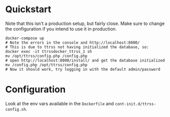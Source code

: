 # Quickstart

Note that this isn't a production setup, but fairly close. Make sure to change
the configuration if you intend to use it in production.

    docker-compose up
    # Note the errors in the console and http://localhost:8000/
    # This is due to ttrss not having initialized the database, so:
    docker exec -it ttrssdocker_ttrss_1 sh
    mv /opt/ttrss/config.php /config.php
    # open http://localhost:8000/install/ and get the database initialized
    mv /config.php /opt/ttrss/config.php
    # Now it should work, try logging in with the default admin/password

# Configuration

Look at the env vars available in the `Dockerfile` and
`cont-init.d/ttrss-config.sh`.
